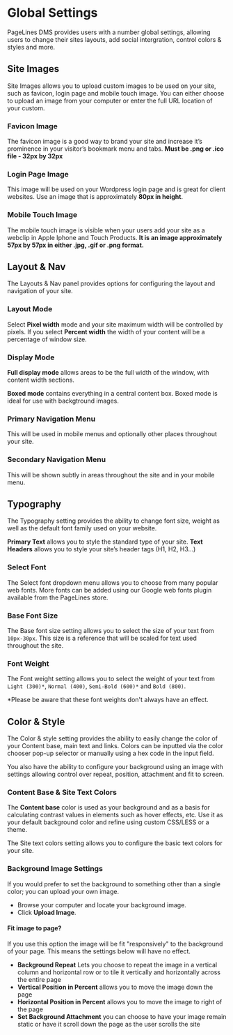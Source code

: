 # Global Settings #

PageLines DMS provides users with a number global settings, allowing users to change their sites layouts, add social intergration, control colors & styles and more.

## Site Images ##

Site Images allows you to upload custom images to be used on your site, such as favicon, login page and mobile touch image. You can either choose to upload an image from your computer or enter the full URL location of your custom.

### Favicon Image ###

The favicon image is a good way to brand your site and increase it’s prominence in your visitor’s bookmark menu and tabs. **Must be .png or .ico file - 32px by 32px**

### Login Page Image ###

This image will be used on your Wordpress login page and is great for client websites. Use an image that is approximately **80px in height**.

### Mobile Touch Image ###

The mobile touch image is visible when your users add your site as a webclip in Apple Iphone and Touch Products. **It is an image approximately 57px by 57px in either .jpg, .gif or .png format.**

## Layout & Nav ##

The Layouts & Nav panel provides options for configuring the layout and navigation of your site.

### Layout Mode ###

Select **Pixel width** mode and your site maximum width will be controlled by pixels. If you select **Percent width** the width of your content will be a percentage of window size.

### Display Mode ###

**Full display mode** allows areas to be the full width of the window, with content width sections.

**Boxed mode** contains everything in a central content box. Boxed mode is ideal for use with backgtround images.

### Primary Navigation Menu ###

This will be used in mobile menus and optionally other places throughout your site.

### Secondary Navigation Menu ###

This will be shown subtly in areas throughout the site and in your mobile menu.

## Typography ##

The Typography setting provides the ability to change font size, weight as well as the default font family used on your website. 

**Primary Text** allows you to style the standard type of your site. **Text Headers** allows you to style your site’s header tags (H1, H2, H3…) 

### Select Font ###

The Select font dropdown menu allows you to choose from many popular web fonts. More fonts can be added using our Google web fonts plugin available from the PageLines store.

### Base Font Size ###

The Base font size setting allows you to select the size of your text from `10px-30px`. This size is a reference that will be scaled for text used throughout the site. 

### Font Weight ####

The Font weight setting allows you to select the weight of your text from `Light (300)*`, `Normal (400)`, `Semi-Bold (600)*` and `Bold (800)`.

*Please be aware that these font weights don't always have an effect.

## Color & Style ##

The Color & style setting provides the ability to easily change the color of your Content base, main text and links. Colors can be inputted via the color chooser pop-up selector or manually using a hex code in the input field. 

You also have the ability to configure your background using an image with settings allowing control over repeat, position, attachment and fit to screen.

### Content Base & Site Text Colors ###

The **Content base** color is used as your background and as a basis for calculating contrast values in elements such as hover effects, etc. Use it as your default background color and refine using custom CSS/LESS or a theme.

The Site text colors setting allows you to configure the basic text colors for your site.

### Background Image Settings ###

If you would prefer to set the background to something other than a single color; you can upload your own image.

* Browse your computer and locate your background image.
* Click **Upload Image**.

#### Fit image to page? ####

If you use this option the image will be fit "responsively" to the background of your page. This means the settings below will have no effect.

* **Background Repeat** Lets you choose to repeat the image in a vertical column and horizontal row or to tile it vertically and horizontally across the entire page
* **Vertical Position in Percent** allows you to move the image down the page
* **Horizontal Position in Percent** allows you to move the image to right of the page
* **Set Background Attachment** you can choose to have your image remain static or have it scroll down the page as the user scrolls the site

